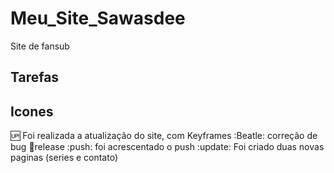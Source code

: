 # Meu_Site_Sawasdee
Site de fansub

## Tarefas 

## Icones 

:up: Foi realizada a atualização do site, com Keyframes
:Beatle: correção de bug
:checkered_flag:release
:push: foi acrescentado o push
:update: Foi criado duas novas paginas (series e contato)